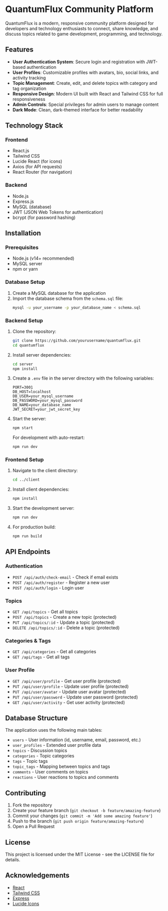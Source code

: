 # QuantumFlux Community Platform

QuantumFlux is a modern, responsive community platform designed for developers and technology enthusiasts to connect, share knowledge, and discuss topics related to game development, programming, and technology.

## Features

- **User Authentication System**: Secure login and registration with JWT-based authentication
- **User Profiles**: Customizable profiles with avatars, bio, social links, and activity tracking
- **Topic Management**: Create, edit, and delete topics with category and tag organization
- **Responsive Design**: Modern UI built with React and Tailwind CSS for full responsiveness
- **Admin Controls**: Special privileges for admin users to manage content
- **Dark Mode**: Clean, dark-themed interface for better readability

## Technology Stack

### Frontend
- React.js
- Tailwind CSS
- Lucide React (for icons)
- Axios (for API requests)
- React Router (for navigation)

### Backend
- Node.js
- Express.js
- MySQL (database)
- JWT (JSON Web Tokens for authentication)
- bcrypt (for password hashing)

## Installation

### Prerequisites
- Node.js (v14+ recommended)
- MySQL server
- npm or yarn

### Database Setup
1. Create a MySQL database for the application
2. Import the database schema from the `schema.sql` file:
   ```bash
   mysql -u your_username -p your_database_name < schema.sql
   ```

### Backend Setup
1. Clone the repository:
   ```bash
   git clone https://github.com/yourusername/quantumflux.git
   cd quantumflux
   ```

2. Install server dependencies:
   ```bash
   cd server
   npm install
   ```

3. Create a `.env` file in the server directory with the following variables:
   ```
   PORT=3001
   DB_HOST=localhost
   DB_USER=your_mysql_username
   DB_PASSWORD=your_mysql_password
   DB_NAME=your_database_name
   JWT_SECRET=your_jwt_secret_key
   ```

4. Start the server:
   ```bash
   npm start
   ```
   For development with auto-restart:
   ```bash
   npm run dev
   ```

### Frontend Setup
1. Navigate to the client directory:
   ```bash
   cd ../client
   ```

2. Install client dependencies:
   ```bash
   npm install
   ```

3. Start the development server:
   ```bash
   npm run dev
   ```

4. For production build:
   ```bash
   npm run build
   ```

## API Endpoints

### Authentication
- `POST /api/auth/check-email` - Check if email exists
- `POST /api/auth/register` - Register a new user
- `POST /api/auth/login` - Login user

### Topics
- `GET /api/topics` - Get all topics
- `POST /api/topics` - Create a new topic (protected)
- `PUT /api/topics/:id` - Update a topic (protected)
- `DELETE /api/topics/:id` - Delete a topic (protected)

### Categories & Tags
- `GET /api/categories` - Get all categories
- `GET /api/tags` - Get all tags

### User Profile
- `GET /api/user/profile` - Get user profile (protected)
- `PUT /api/user/profile` - Update user profile (protected)
- `PUT /api/user/avatar` - Update user avatar (protected)
- `PUT /api/user/password` - Update user password (protected)
- `GET /api/user/activity` - Get user activity (protected)

## Database Structure

The application uses the following main tables:

- `users` - User information (id, username, email, password, etc.)
- `user_profiles` - Extended user profile data
- `topics` - Discussion topics
- `categories` - Topic categories
- `tags` - Topic tags
- `topic_tags` - Mapping between topics and tags
- `comments` - User comments on topics
- `reactions` - User reactions to topics and comments

## Contributing

1. Fork the repository
2. Create your feature branch (`git checkout -b feature/amazing-feature`)
3. Commit your changes (`git commit -m 'Add some amazing feature'`)
4. Push to the branch (`git push origin feature/amazing-feature`)
5. Open a Pull Request

## License

This project is licensed under the MIT License - see the LICENSE file for details.

## Acknowledgements

- [React](https://reactjs.org/)
- [Tailwind CSS](https://tailwindcss.com/)
- [Express](https://expressjs.com/)
- [Lucide Icons](https://lucide.dev/)
